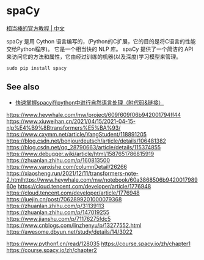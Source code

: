 # spaCy

[相当棒的官方教程 | 中文](https://course.spacy.io/zh)

spaCy 是用 Cython 语言编写的，(Python的C扩展，它的目的是将C语言的性能交给Python程序)。
它是一个相当快的 NLP 库。
spaCy 提供了一个简洁的 API 来访问它的方法和属性，它由经过训练的机器(以及深度)学习模型来管理。

```shell
sudo pip install spacy
```

## See also

- [快速掌握spacy在python中进行自然语言处理（附代码&链接）](https://www.jiqizhixin.com/articles/2019-10-25-5)







https://www.heywhale.com/mw/project/609f609f06b942001794ff44
https://www.xiuweihan.cn/2021/04/15/2021-04-15-nlp%E4%B9%8Btransformers%E5%BA%93/
https://www.cxymm.net/article/YangStudent/118891205
https://blog.csdn.net/bonjourdeutsch/article/details/106481382
https://blog.csdn.net/qq_28790663/article/details/115374855
https://www.debugger.wiki/article/html/1587651786815919
https://zhuanlan.zhihu.com/p/160813500
https://www.yanxishe.com/columnDetail/26266
https://xiaosheng.run/2021/12/11/transformers-note-2.htmlhttps://www.heywhale.com/mw/notebook/60a3868506b942001798960e
https://cloud.tencent.com/developer/article/1776948
https://cloud.tencent.com/developer/article/1776948
https://juejin.cn/post/7062899201000079368
https://zhuanlan.zhihu.com/p/31139113
https://zhuanlan.zhihu.com/p/147019255
https://www.jianshu.com/p/71176275fdc5
https://www.cnblogs.com/linzhenyu/p/13277552.html
https://awesome.dbyun.net/study/details/14/3022

https://www.pythonf.cn/read/128035
https://course.spacy.io/zh/chapter1
https://course.spacy.io/zh/chapter2


